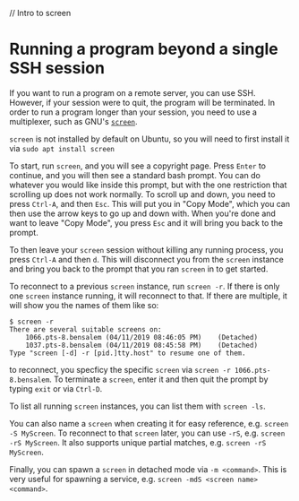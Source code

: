 // Intro to screen

# Running a program beyond a single SSH session

If you want to run a program on a remote server, you can use SSH. However, if your session were to quit, the program will be terminated. In order to run a program longer than your session, you need to use a multiplexer, such as GNU's [`screen`](https://linux.die.net/man/1/screen).

`screen` is not installed by default on Ubuntu, so you will need to first install it via `sudo apt install screen`

To start, run `screen`, and you will see a copyright page. Press `Enter` to continue, and you will then see a standard bash prompt. You can do whatever you would like inside this prompt, but with the one restriction that scrolling up does not work normally. To scroll up and down, you need to press `Ctrl-A`, and then `Esc`. This will put you in "Copy Mode", which you can then use the arrow keys to go up and down with. When you're done and want to leave "Copy Mode", you press `Esc` and it will bring you back to the prompt.

To then leave your `screen` session without killing any running process, you press `Ctrl-A` and then `d`. This will disconnect you from the `screen` instance and bring you back to the prompt that you ran `screen` in to get started.

To reconnect to a previous `screen` instance, run `screen -r`. If there is only one `screen` instance running, it will reconnect to that. If there are multiple, it will show you the names of them like so:

```
$ screen -r
There are several suitable screens on:
	1066.pts-8.bensalem	(04/11/2019 08:46:05 PM)	(Detached)
	1037.pts-8.bensalem	(04/11/2019 08:45:58 PM)	(Detached)
Type "screen [-d] -r [pid.]tty.host" to resume one of them.
```

to reconnect, you specficy the specific `screen` via `screen -r 1066.pts-8.bensalem`. To terminate a `screen`, enter it and then quit the prompt by typing `exit` or via `Ctrl-D`.

To list all running `screen` instances, you can list them with `screen -ls`.

You can also name a `screen` when creating it for easy reference, e.g. `screen -S MyScreen`. To reconnect to that `screen` later, you can use `-rS`, e.g. `screen -rS MyScreen`. It also supports unique partial matches, e.g. `screen -rS MyScreen`.

Finally, you can spawn a `screen` in detached mode via `-m <command>`. This is very useful for spawning a service, e.g. `screen -mdS <screen name> <command>`.
